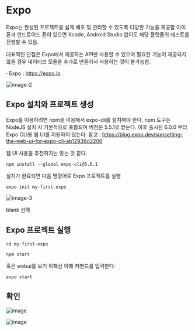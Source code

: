 # Expo 

Expo는 완성된 프로젝트를 쉽게 배포 및 관리할 수 있도록 다양한 기능을 제공함 아이폰과 안드로이드 폰이 있으면 Xcode, Android Studio 없이도 해당 플랫폼의 테스트를 진행할 수 있음.

대표적인 단점은 Expo에서 제공하는 API만 사용할 수 있으며 필요한 기능이 제공되지 않을 경우 네이티브 모듈을 추가로 만들어서 사용하는 것이 불가능함.

· Expo : https://expo.io

![image-2](https://github.com/iJaeDragon/React-Native/assets/66985977/ec087a97-efe2-491d-b1f0-9e8bec6c712c)

## Expo 설치와 프로젝트 생성

Expo를 이용하려면 npm을 이용해서 expo-cli를 설치해야 한다.
npm 도구는 NodeJS 설치 시 기본적으로 포함되며 버전은 5.5.1로 받는다.
이후 출시된 6.0.0 부터 Expo CLI용 웹 UI를 지원하지 않는다.
참고 : https://blog.expo.dev/sunsetting-the-web-ui-for-expo-cli-ab12936d2206

웹 UI 사용을 추천하지는 않는 것 같다.

```
npm install --global expo-cli@5.5.1
```

설치가 완료되면 다음 명령어로 Expo 프로젝트를 실행
```
expo init my-first-expo
```
![image-3](https://github.com/iJaeDragon/React-Native/assets/66985977/aff89dc9-5bbb-4df1-9b9a-d0b5206a00b9)

blank 선택

## Expo 프로젝트 실행

```
cd my-first-expo
```

```
npm start
```
혹은 webui를 보기 위해선 아래 커맨드를 입력한다.
```
expo start
```

## 확인

![image](https://github.com/iJaeDragon/React-Native/assets/66985977/5fb6081d-0499-4bd8-bc67-e72a1c6674d4)

![image](https://github.com/iJaeDragon/React-Native/assets/66985977/f89b6032-043f-44ea-b99b-4280143e058d)
